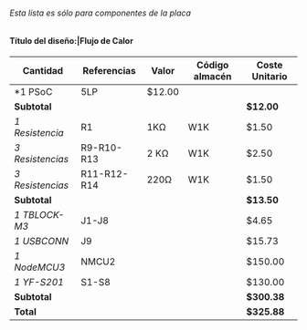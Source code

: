 
###### Esta lista es sólo para componentes de la placa
#### Título del diseño:|Flujo de  Calor

|  Cantidad | Referencias | Valor | Código almacén | Coste Unitario  |
| ------------ | ------------ | ------------ | ------------ | ------------ |
|*1 PSoC |5LP  |$12.00   |
|**Subtotal**|   |   |   | **$12.00** |
|*1 Resistencia*| R1 | 1KΩ | W1K | $1.50 |
|*3 Resistencias*| R9-R10-R13 | 2 KΩ | W1K | $2.50 |
|*3 Resistencias*| R11-R12-R14 | 220Ω | W1K | $1.50 |
| **Subtotal**  |   |   |   |**$13.50**|
|*1 TBLOCK-M3*|J1-J8||   | $4.65  |
|*1 USBCONN*|J9|   |   |$15.73|
|*1 NodeMCU3*|NMCU2|   |   |$150.00|
|*1 YF-S201*|S1-S8|   |   |$130.00|
|**Subtotal**||   |   |**$300.38**|
|**Total**||   |   |**$325.88**|